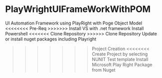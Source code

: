 # PlayWrightUIFrameWorkWithPOM
UI Automation Framework using PlayRight with Poge Object Model
<<<<<<<< Pre-Req >>>>>>>
Install VS with .net framework 
Install Powershell 
<<<<<<< Clone Repository >>>>>>
Clone Repository
Update or install nuget packages including Playright
>>>>>>> Project Creation <<<<<<<<
Create Project by selecting NUNIT Test template
Install Microsoft Play Right Package from Nuget


